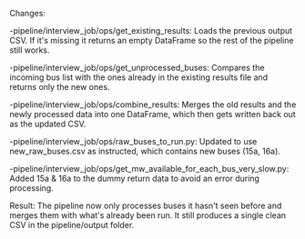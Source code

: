 Changes:

-pipeline/interview_job/ops/get_existing_results:
Loads the previous output CSV. If it's missing it returns an empty DataFrame so the rest of the pipeline still works.

-pipeline/interview_job/ops/get_unprocessed_buses:
Compares the incoming bus list with the ones already in the existing results file and returns only the new ones.

-pipeline/interview_job/ops/combine_results:
Merges the old results and the newly processed data into one DataFrame, which then gets written back out as the updated CSV.

-pipeline/interview_job/ops/raw_buses_to_run.py:
Updated to use new_raw_buses.csv as instructed, which contains new buses (15a, 16a).

-pipeline/interview_job/ops/get_mw_available_for_each_bus_very_slow.py:
Added 15a & 16a to the dummy return data to avoid an error during processing.

Result:
The pipeline now only processes buses it hasn't seen before and merges them with what's already been run. It still produces a single clean CSV in the pipeline/output folder.







